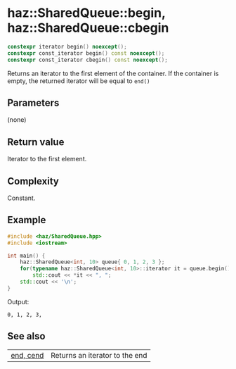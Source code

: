 # **haz::SharedQueue::begin, haz::SharedQueue::cbegin**

```cpp
constexpr iterator begin() noexcept();
constexpr const_iterator begin() const noexcept();
constexpr const_iterator cbegin() const noexcept();
```

Returns an iterator to the first element of the container.
If the container is empty, the returned iterator will be equal to `end()`

## Parameters
(none)

## Return value
Iterator to the first element.

## Complexity
Constant.

## Example

```cpp
#include <haz/SharedQueue.hpp>
#include <iostream>

int main() {
    haz::SharedQueue<int, 10> queue{ 0, 1, 2, 3 };
    for(typename haz::SharedQueue<int, 10>::iterator it = queue.begin(); it != queue.end(); ++it)
        std::cout << *it << ", ";
    std::cout << '\n';
}
```
Output:
```
0, 1, 2, 3,
```

## See also
|||
| ---:| --- |
| [end, cend](end.md) | Returns an iterator to the end |
